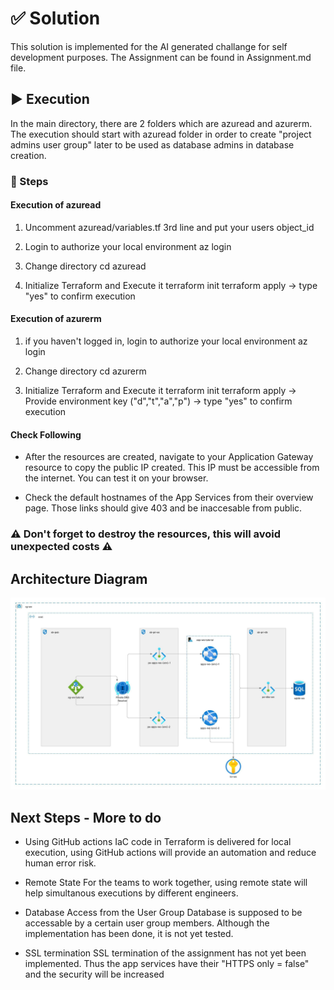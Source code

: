 # ✅ Solution

This solution is implemented for the AI generated challange for self development purposes. The Assignment can be found in Assignment.md file.

## ▶️ Execution

In the main directory, there are 2 folders which are azuread and azurerm. The execution should start with azuread folder in order to create "project admins user group" later to be used as database admins in database creation.

### 👣 Steps

#### Execution of azuread

1. Uncomment azuread/variables.tf 3rd line and put your users object_id

2. Login to authorize your local environment
    az login

3. Change directory
    cd azuread

4. Initialize Terraform and Execute it
    terraform init
    terraform apply 
        -> type "yes" to confirm execution


#### Execution of azurerm

1. if you haven't logged in, login to authorize your local environment
    az login

3. Change directory
    cd azurerm

4. Initialize Terraform and Execute it
    terraform init
    terraform apply 
        -> Provide environment key ("d","t","a","p")
        -> type "yes" to confirm execution


#### Check Following

- After the resources are created, navigate to your Application Gateway resource to copy the public IP created. This IP must be accessible from the internet. You can test it on your browser.

- Check the default hostnames of the App Services from their overview page. Those links should give 403 and be inaccesable from public.

### ⚠️ Don't forget to destroy the resources, this will avoid unexpected costs ⚠️



## Architecture Diagram

![Image](Diagram.jpeg)



## Next Steps - More to do

- Using GitHub actions
IaC code in Terraform is delivered for local execution, using GitHub actions will provide an automation and reduce human error risk.

- Remote State
For the teams to work together, using remote state will help simultanous executions by different engineers.

- Database Access from the User Group
Database is supposed to be accessable by a certain user group members. Although the implementation has been done, it is not yet tested.

- SSL termination
SSL termination of the assignment has not yet been implemented. Thus the app services have their "HTTPS only = false" and the security will be increased